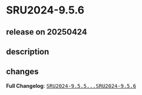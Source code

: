 # SRU2024-9.5.6

## release on 20250424

## description

## changes

<strong>Full Changelog</strong>: <a class="commit-link" href="https://github.com/prowide/prowide-core/compare/SRU2024-9.5.5...SRU2024-9.5.6"><tt>SRU2024-9.5.5...SRU2024-9.5.6</tt></a>

